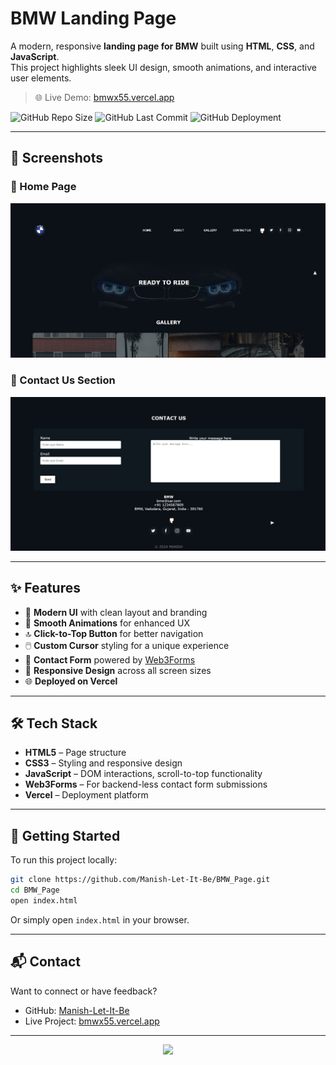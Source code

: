 # BMW Landing Page

A modern, responsive **landing page for BMW** built using **HTML**, **CSS**, and **JavaScript**.  
This project highlights sleek UI design, smooth animations, and interactive user elements.

> 🌐 Live Demo: [bmwx55.vercel.app](https://bmwx55.vercel.app)

![GitHub Repo Size](https://img.shields.io/github/repo-size/Manish-Let-It-Be/BMW_Page)
![GitHub Last Commit](https://img.shields.io/github/last-commit/Manish-Let-It-Be/BMW_Page)
![GitHub Deployment](https://img.shields.io/badge/Deployed%20on-Vercel-000?logo=vercel)

---

## 📸 Screenshots

### 🔹 Home Page
![Home Screenshot](Homepage.jpg)

### 🔹 Contact Us Section
![Contact Screenshot](Contact.jpg)

---

## ✨ Features

- 🚀 **Modern UI** with clean layout and branding
- 🎯 **Smooth Animations** for enhanced UX
- 🔝 **Click-to-Top Button** for better navigation
- 🖱️ **Custom Cursor** styling for a unique experience
- 📩 **Contact Form** powered by [Web3Forms](https://web3forms.com)
- 📱 **Responsive Design** across all screen sizes
- 🌐 **Deployed on Vercel**

---

## 🛠️ Tech Stack

- **HTML5** – Page structure
- **CSS3** – Styling and responsive design
- **JavaScript** – DOM interactions, scroll-to-top functionality
- **Web3Forms** – For backend-less contact form submissions
- **Vercel** – Deployment platform

---

## 🚀 Getting Started

To run this project locally:

```bash
git clone https://github.com/Manish-Let-It-Be/BMW_Page.git
cd BMW_Page
open index.html
```

Or simply open `index.html` in your browser.

---

## 📬 Contact

Want to connect or have feedback?

- GitHub: [Manish-Let-It-Be](https://github.com/Manish-Let-It-Be)
- Live Project: [bmwx55.vercel.app](https://bmwx55.vercel.app)

---


<p align="center">
  <img src="https://readme-typing-svg.herokuapp.com?font=Fira+Code&pause=1000&color=39FF14&center=true&width=435&lines=Thank+You+For+Checking+!">
</p>
